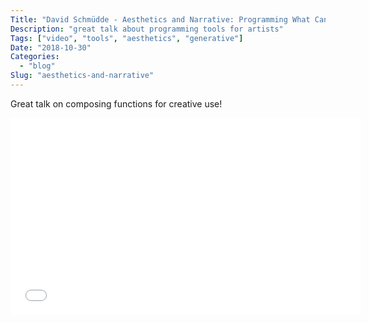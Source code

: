 ```yaml
---
Title: "David Schmüdde - Aesthetics and Narrative: Programming What Cannot Be Programmed"
Description: "great talk about programming tools for artists"
Tags: ["video", "tools", "aesthetics", "generative"]
Date: "2018-10-30"
Categories:
  - "blog"
Slug: "aesthetics-and-narrative"
---
```


Great talk on composing functions for creative use!

<div class="video-container">
<iframe width="560" height="315" src="//www.youtube.com/embed/loksl7ED0Hg" frameborder="0" allowfullscreen></iframe>
</div>
